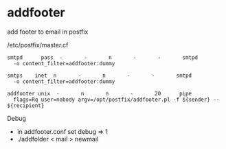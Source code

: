 # addfooter
add footer to email in postfix


/etc/postfix/master.cf

    smtpd      pass  -       -       n       -       -       smtpd
      -o content_filter=addfooter:dummy
    
    smtps    inet  n       -       n       -       -       smtpd
      -o content_filter=addfooter:dummy
    
    addfooter unix  -       n       n       -       20      pipe
      flags=Rq user=nobody argv=/opt/postfix/addfooter.pl -f ${sender} -- ${recipient}

Debug
- in addfooter.conf set debug => 1
- ./addfolder < mail > newmail
